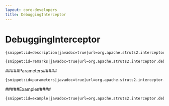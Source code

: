 ```yaml
---
layout: core-developers
title: DebuggingInterceptor
---
```


# DebuggingInterceptor



~~~~~~~
{snippet:id=description|javadoc=true|url=org.apache.struts2.interceptor.debugging.DebuggingInterceptor}
~~~~~~~


~~~~~~~
{snippet:id=remarks|javadoc=true|url=org.apache.struts2.interceptor.debugging.DebuggingInterceptor}
~~~~~~~

#####Parameters#####



~~~~~~~
{snippet:id=parameters|javadoc=true|url=org.apache.struts2.interceptor.debugging.DebuggingInterceptor}
~~~~~~~

#####Example#####



~~~~~~~
{snippet:id=example|javadoc=true|url=org.apache.struts2.interceptor.debugging.DebuggingInterceptor}
~~~~~~~
